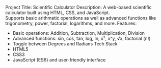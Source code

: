 Project Title:
Scientific Calculator
Description:
A web-based scientific calculator built using HTML, CSS, and JavaScript.  
Supports basic arithmetic operations as well as advanced functions like trigonometry, power, factorial, logarithms, and more.
Features:
- Basic operations: Addition, Subtraction, Multiplication, Division
- Advanced functions: sin, cos, tan, log, ln, x², x^y, √x, factorial (n!)
- Toggle between Degrees and Radians
Tech Stack
- HTML5
- CSS3
- JavaScript (ES6) and user-friendly interface
  
